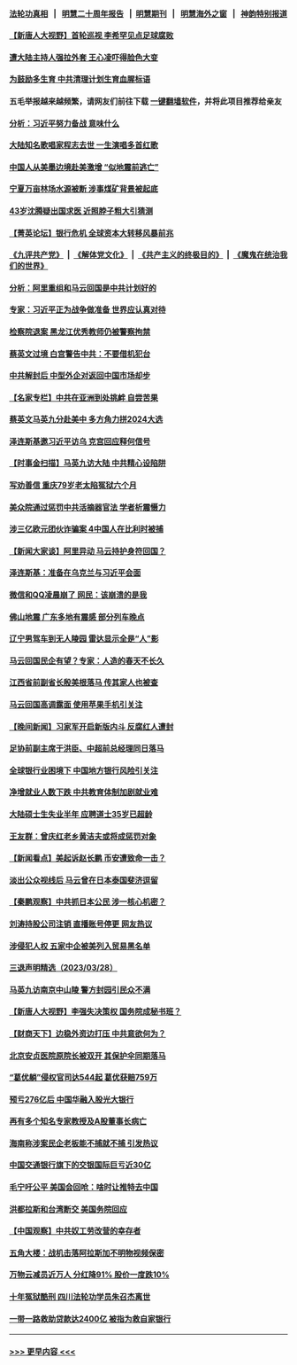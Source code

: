 #### [法轮功真相](https://github.com/gfw-breaker/truth/blob/master/README.md?t=0) &nbsp;&nbsp;|&nbsp;&nbsp; [明慧二十周年报告](https://github.com/gfw-breaker/mh-reports/blob/master/README.md?t=0) &nbsp;&nbsp;|&nbsp;&nbsp;[明慧期刊](https://github.com/gfw-breaker/mh-qikan) &nbsp;&nbsp;|&nbsp;&nbsp; [明慧海外之窗](https://github.com/gfw-breaker/mh-news/blob/master/README.md?t=0) &nbsp;&nbsp;|&nbsp;&nbsp; [神韵特别报道](https://github.com/gfw-breaker/mh-news/blob/master/shenyun.md?t=0)
#### [【新唐人大视野】首轮巡视 李希罕见点足球腐败](../pages/nsc413/n13961320.md?t=03301243) 
#### [遭大陆主持人强拉外套 王心凌吓得脸色大变](../pages/nsc413/n13961317.md?t=03301243) 
#### [为鼓励多生育 中共清理计划生育血腥标语](../pages/nsc413/n13961304.md?t=03301243) 
#### 五毛举报越来越频繁，请网友们前往下载 [一键翻墙软件](https://github.com/gfw-breaker/ssr-accounts)，并将此项目推荐给亲友
#### [分析：习近平努力备战 意味什么](../pages/nsc413/n13961208.md?t=03301243) 
#### [大陆知名歌唱家程志去世 一生演唱多首红歌](../pages/nsc413/n13961232.md?t=03301243) 
#### [中国人从美墨边境赴美激增 “似地震前逃亡”](../pages/nsc413/n13961224.md?t=03301243) 
#### [宁夏万亩林场水源被断 涉事煤矿背景被起底](../pages/nsc413/n13961236.md?t=03301243) 
#### [43岁沈腾疑出国求医 近照脖子粗大引猜测](../pages/nsc413/n13961287.md?t=03301243) 
#### [【菁英论坛】银行危机 全球资本大转移风暴前兆](../pages/nsc413/n13961252.md?t=03301243) 
#### [《九评共产党》](https://github.com/begood0513/9ping.md/blob/master/README.md) &nbsp;|&nbsp; [《解体党文化》](../../../../jtdwh.md/blob/master/README.md)  &nbsp;|&nbsp; [《共产主义的终极目的》](../../../../gczydzjmd.md/blob/master/README.md) &nbsp;|&nbsp; [《魔鬼在统治我们的世界》](../../../../mgztzwmdsj.md/blob/master/README.md) 
#### [分析：阿里重组和马云回国是中共计划好的](../pages/nsc413/n13961197.md?t=03301243) 
#### [专家：习近平正为战争做准备 世界应认真对待](../pages/nsc413/n13961152.md?t=03301243) 
#### [检察院退案 黑龙江优秀教师仍被警察拘禁](../pages/nsc413/n13960361.md?t=03301243) 
#### [蔡英文过境 白宫警告中共：不要借机犯台](../pages/nsc413/n13961220.md?t=03301243) 
#### [中共解封后 中型外企对返回中国市场却步](../pages/nsc413/n13961180.md?t=03301243) 
#### [【名家专栏】中共在亚洲到处挑衅 自尝苦果](../pages/nsc413/n13959731.md?t=03301243) 
#### [蔡英文马英九分赴美中 多方角力拼2024大选](../pages/nsc413/n13961148.md?t=03301243) 
#### [泽连斯基邀习近平访乌 克宫回应释何信号](../pages/nsc413/n13961155.md?t=03301243) 
#### [【时事金扫描】马英九访大陆 中共精心设陷阱](../pages/nsc413/n13961126.md?t=03301243) 
#### [写劝善信 重庆79岁老太陷冤狱六个月](../pages/nsc413/n13956118.md?t=03301243) 
#### [美众院通过惩罚中共活摘器官法 学者析震慑力](../pages/nsc413/n13961128.md?t=03301243) 
#### [涉三亿欧元团伙诈骗案 4中国人在比利时被捕](../pages/nsc413/n13961075.md?t=03301243) 
#### [【新闻大家谈】阿里异动 马云持护身符回国？](../pages/nsc413/n13961093.md?t=03301243) 
#### [泽连斯基：准备在乌克兰与习近平会面](../pages/nsc413/n13960996.md?t=03301243) 
#### [微信和QQ凌晨崩了 网民：该崩溃的是我](../pages/nsc413/n13960989.md?t=03301243) 
#### [佛山地震 广东多地有震感 部分列车晚点](../pages/nsc413/n13960918.md?t=03301243) 
#### [辽宁男驾车到无人陵园 雷达显示全是“人”影](../pages/nsc413/n13960977.md?t=03301243) 
#### [马云回国民企有望？专家：人造的春天不长久](../pages/nsc413/n13960862.md?t=03301243) 
#### [江西省前副省长殷美根落马 传其家人也被查](../pages/nsc413/n13960916.md?t=03301243) 
#### [马云回国高调露面 使用苹果手机引关注](../pages/nsc413/n13960281.md?t=03301243) 
#### [【晚间新闻】习家军开启新版内斗 反腐红人遭封](../pages/nsc413/n13960473.md?t=03301243) 
#### [足协前副主席于洪臣、中超前总经理同日落马](../pages/nsc413/n13960690.md?t=03301243) 
#### [全球银行业困境下 中国地方银行风险引关注](../pages/nsc413/n13960768.md?t=03301243) 
#### [净增就业人数下跌 中共教育体制加剧就业难](../pages/nsc413/n13960749.md?t=03301243) 
#### [大陆硕士生失业半年 应聘道士35岁已超龄](../pages/nsc413/n13960637.md?t=03301243) 
#### [王友群：曾庆红老乡黄洁夫或将成惩罚对象](../pages/nsc413/n13960455.md?t=03301243) 
#### [【新闻看点】美起诉赵长鹏 币安遭致命一击？](../pages/nsc413/n13960549.md?t=03301243) 
#### [淡出公众视线后 马云曾在日本泰国斐济逗留](../pages/nsc413/n13960632.md?t=03301243) 
#### [【秦鹏观察】中共抓日本公民 涉一核心机密？](../pages/nsc413/n13960569.md?t=03301243) 
#### [刘涛持股公司注销 直播账号停更 网友热议](../pages/nsc413/n13960536.md?t=03301243) 
#### [涉侵犯人权 五家中企被美列入贸易黑名单](../pages/nsc413/n13960595.md?t=03301243) 
#### [三退声明精选（2023/03/28）](../pages/nsc413/n13960570.md?t=03301243) 
#### [马英九访南京中山陵 警方封园引民众不满](../pages/nsc413/n13960238.md?t=03301243) 
#### [【新唐人大视野】李强失决策权 国务院成秘书班？](../pages/nsc413/n13960468.md?t=03301243) 
#### [【财商天下】边稳外资边打压 中共意欲何为？](../pages/nsc413/n13960532.md?t=03301243) 
#### [北京安贞医院原院长被双开 其保护伞同期落马](../pages/nsc413/n13960485.md?t=03301243) 
#### [“葛优躺”侵权官司达544起 葛优获赔759万](../pages/nsc413/n13960517.md?t=03301243) 
#### [预亏276亿后 中国华融入股光大银行](../pages/nsc413/n13960472.md?t=03301243) 
#### [再有多个知名专家教授及A股董事长病亡](../pages/nsc413/n13960467.md?t=03301243) 
#### [海南称涉案民企老板能不捕就不捕 引发热议](../pages/nsc413/n13960205.md?t=03301243) 
#### [中国交通银行旗下的交银国际巨亏近30亿](../pages/nsc413/n13960506.md?t=03301243) 
#### [毛宁吁公平 美国会回呛：啥时让推特去中国](../pages/nsc413/n13960476.md?t=03301243) 
#### [洪都拉斯和台湾断交 美国务院回应](../pages/nsc413/n13960478.md?t=03301243) 
#### [【中国观察】中共奴工劳改营的幸存者](../pages/nsc413/n13959529.md?t=03301243) 
#### [五角大楼：战机击落阿拉斯加不明物视频保密](../pages/nsc413/n13960452.md?t=03301243) 
#### [万物云减员近万人 分红降91% 股价一度跌10%](../pages/nsc413/n13960386.md?t=03301243) 
#### [十年冤狱酷刑 四川法轮功学员朱召杰离世](../pages/nsc413/n13959794.md?t=03301243) 
#### [一带一路救助贷款达2400亿 被指为救自家银行](../pages/nsc413/n13960363.md?t=03301243) 

----
#### [ >>> 更早内容 <<< ](../indexes/nsc413-earlier.md)
